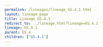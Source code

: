 ```yaml
---
permalink: /lineages/lineage_GS.4.1.html
layout: lineage_page
title: Lineage GS.4.1
redirect_to: ../lineage.html?lineage=GS.4.1
lineage: GS.4.1
parent: GS.4
children: ['GS.4.1']
---
```

